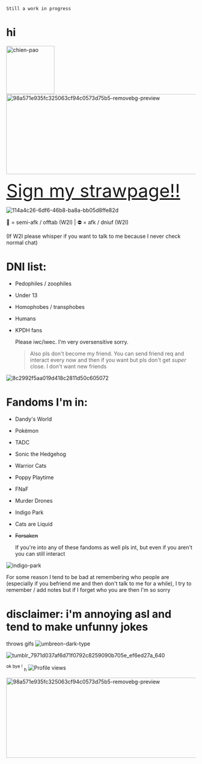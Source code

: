 `Still a work in progress`

# hi
<img width="128" height="128" alt="chien-pao" src="https://github.com/user-attachments/assets/81663f56-b80f-4168-82cd-beb401580c4b" />
<img width="1168" height="213" alt="98a571e935fc325063cf94c0573d75b5-removebg-preview" src="https://github.com/user-attachments/assets/e32c0ce9-1e3d-4afc-8ea3-ebc7dec5b6b3" />

<font size="50">[Sign my strawpage!!](https://d4rktr33.straw.page/)</font>

![114a4c26-6df6-46b8-ba8a-bb05d8ffe82d](https://github.com/user-attachments/assets/66867eda-fc8f-4674-b995-f897a2430922)

🌙 = semi-afk / offtab (W2I)
| ⛔ = afk / dniuf (W2I)

(If W2I please whisper if you want to talk to me because I never check normal chat) 

# DNI list:
- Pedophiles / zoophiles
- Under 13
- Homophobes / transphobes
- Humans
- KPDH fans

  Please iwc/iwec. I'm very oversensitive sorry.

  > Also pls don't become my friend. You can send friend req and interact every now and then if you want but pls don't get _super_ close. I don't want new friends

  
![8c2992f5aa019d418c2811d50c605072](https://github.com/user-attachments/assets/bb73fc00-f99e-4b5c-8a4a-7eb96c9e4f60)

# Fandoms I'm in:
- Dandy's World
- Pokémon
- TADC
- Sonic the Hedgehog
- Warrior Cats
- Poppy Playtime
- FNaF
- Murder Drones
- Indigo Park
- Cats are Liquid
- ~~Forsaken~~
  
  If you're into any of these fandoms as well pls int, but even if you aren't you can still interact

  
![indigo-park](https://github.com/user-attachments/assets/86a6245f-2cde-4d75-931b-52dd7d031466)


For some reason I tend to be bad at remembering who people are (especially if you befriend me and then don't talk to me for a while), I try to remember / add notes but if I forget who you are then I'm so sorry


# disclaimer: i'm annoying asl and tend to make unfunny jokes

throws gifs
![umbreon-dark-type](https://github.com/user-attachments/assets/10725cde-e3be-4fd4-9076-26e52bffdbaa)

![tumblr_7971d037af6d71f0792c8259090b705e_ef6ed27a_640](https://github.com/user-attachments/assets/efdec95c-155d-4a34-8c9b-0fbd30d9c9a5)


<sup>ok bye !</sup>
<sub>h</sub>
![Profile views](https://komarev.com/ghpvc/?username=CynDotEXE)

<img width="1168" height="213" alt="98a571e935fc325063cf94c0573d75b5-removebg-preview" src="https://github.com/user-attachments/assets/e32c0ce9-1e3d-4afc-8ea3-ebc7dec5b6b3" />

